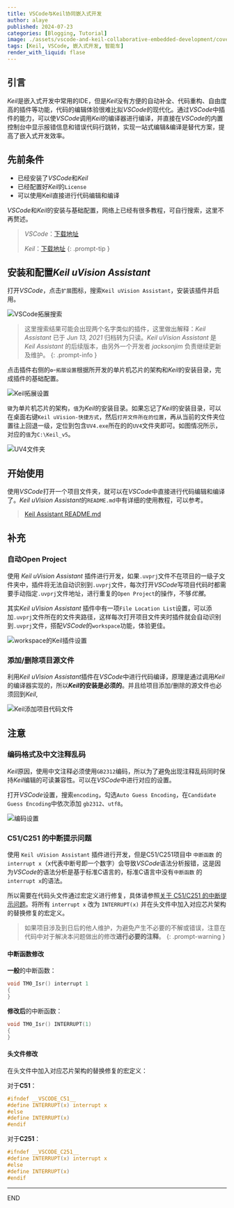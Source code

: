 ```yaml
---
title: VSCode与Keil协同嵌入式开发
author: alaye
published: 2024-07-23
categories: [Blogging, Tutorial]
image: ./assets/vscode-and-keil-collaborative-embedded-development/cover.png
tags: [Keil, VSCode, 嵌入式开发, 智能车]
render_with_liquid: flase
---
```


## 引言

*Keil*是嵌入式开发中常用的IDE，但是*Keil*没有方便的自动补全、代码重构、自由度高的插件等功能，代码的编辑体验很难比拟*VSCode*的现代化。通过*VSCode*中插件的能力，可以使*VSCode*调用*Keil*的编译器进行编译，并直接在*VSCode*的内置控制台中显示报错信息和错误代码行跳转，实现一站式编辑&编译是替代方案，提高了嵌入式开发效率。

## 先前条件

* 已经安装了*VSCode*和*Keil*
* 已经配置好*Keil*的`License`
* 可以使用Keil直接进行代码编辑和编译

*VSCode*和*Keil*的安装与基础配置，网络上已经有很多教程，可自行搜索，这里不再赘述。

> *VSCode*：[下载地址](https://code.visualstudio.com/download)
> 
> *Keil*：[下载地址](https://www.keil.com/download/product/)
{: .prompt-tip }

## 安装和配置*Keil uVision Assistant*

打开*VSCode*，点击`扩展`图标，搜索`Keil uVision Assistant`，安装该插件并启用。

![VSCode拓展搜索](./assets/vscode-and-keil-collaborative-embedded-development/VSCode拓展搜索.png)

> 这里搜索结果可能会出现两个名字类似的插件，这里做出解释：*Keil Assistant* 已于 *Jun 13, 2021* 归档转为只读。*Keil uVision Assistant* 是 *Keil Assistant* 的后续版本，由另外一个开发者 *jacksonjim* 负责继续更新及维护。 
{: .prompt-info }

点击插件右侧的`⚙️`-`拓展设置`根据所开发的单片机芯片的架构和*Keil*的安装目录，完成插件的基础配置。

![Keil拓展设置](./assets/vscode-and-keil-collaborative-embedded-development/Keil%E6%8B%93%E5%B1%95%E8%AE%BE%E7%BD%AE.png)

`键`为单片机芯片的架构，`值`为*Keil*的安装目录。如果忘记了*Keil*的安装目录，可以在桌面右键`Keil uVision-快捷方式`，然后`打开文件所在的位置`，再从当前的文件夹位置往上回退一级，定位到包含`UV4.exe`所在的的`UV4`文件夹即可。如图情况所示，对应的`值`为`C:\Keil_v5`。

![UV4文件夹](./assets/vscode-and-keil-collaborative-embedded-development/UV4%E6%96%87%E4%BB%B6%E5%A4%B9.png)

## 开始使用

使用*VSCode*打开一个项目文件夹，就可以在*VSCode*中直接进行代码编辑和编译了。*Keil uVision Assistant*的`README.md`中有详细的使用教程，可以参考。

>[Keil Assistant README.md](https://github.com/jacksonjim/keil-assistant/blob/master/README.md)

## 补充

### 自动Open Project

使用 *Keil uVision Assistant* 插件进行开发，如果`.uvprj`文件不在项目的一级子文件夹中，插件将无法自动识别到`.uvprj`文件，每次打开*VSCode*写项目代码时都需要手动指定`.uvprj`文件地址，进行重复的`Open Project`的操作，不够*优雅*。

其实*Keil uVision Assistant* 插件中有一项`File Location List`设置，可以添加`.uvprj`文件所在的文件夹路径，这样每次打开项目文件夹时插件就会自动识别到`.uvprj`文件，搭配*VSCode*的`workspace`功能，体验更佳。

![workspace的Keil插件设置](./assets/vscode-and-keil-collaborative-embedded-development/workspace%E7%9A%84Keil%E6%8F%92%E4%BB%B6%E8%AE%BE%E7%BD%AE.png)  

### 添加/删除项目源文件

利用*Keil uVision Assistant*插件在*VSCode*中进行代码编译，原理是通过调用*Keil*的编译器实现的，所以***Keil*的安装是必须的**。并且给项目添加/删除的源文件也必须回到*Keil*, 

![Keil添加项目代码文件](./assets/vscode-and-keil-collaborative-embedded-development/Keil%E6%B7%BB%E5%8A%A0%E9%A1%B9%E7%9B%AE%E4%BB%A3%E7%A0%81%E6%96%87%E4%BB%B6.png)  


## 注意

### 编码格式及中文注释乱码

*Keil*原因，使用中文注释必须使用`GB2312`编码，所以为了避免出现注释乱码同时保持*Keil*编辑的可读兼容性。可以在*VSCode*中进行对应的设置。

打开*VSCode*设置，搜索`encoding`，勾选`Auto Guess Encoding`，在`Candidate Guess Encoding`中依次添加 `gb2312`、`utf8`。

![编码设置](./assets/vscode-and-keil-collaborative-embedded-development/%E7%BC%96%E7%A0%81%E8%AE%BE%E7%BD%AE.png)  

### C51/C251 的中断提示问题

使用 `Keil uVision Assistant` 插件进行开发，但是C51/C251项目中 `中断函数` 的 `interrupt x`（x代表中断号即一个数字）会导致*VSCode*语法分析报错，这是因为*VSCode*的语法分析是基于标准C语言的，标准C语言中没有`中断函数` 的 `interrupt x`的语法。

所以需要在代码头文件通过宏定义进行修复，具体请参照[关于 C51/C251 的中断提示问题](https://github.com/jacksonjim/keil-assistant/blob/master/README.md)。将所有 `interrupt x` 改为 `INTERRUPT(x)` 并在头文件中加入对应芯片架构的替换修复的宏定义。

>如果项目涉及到日后的他人维护，为避免产生不必要的不解或错误，注意在代码中对于解决本问题做出的修改**进行必要的注释**。
{: .prompt-warning }

#### 中断函数修改

**一般**的中断函数：
```c
void TM0_Isr() interrupt 1
{
}
```
**修改后**的中断函数：
```c
void TM0_Isr() INTERRUPT(1)
{
}
```

#### 头文件修改

在头文件中加入对应芯片架构的替换修复的宏定义：

对于**C51**：
```c
#ifndef __VSCODE_C51__
#define INTERRUPT(x) interrupt x
#else
#define INTERRUPT(x)
#endif
```
对于**C251**：
```c
#ifndef __VSCODE_C251__
#define INTERRUPT(x) interrupt x
#else
#define INTERRUPT(x)
#endif
```

---
END